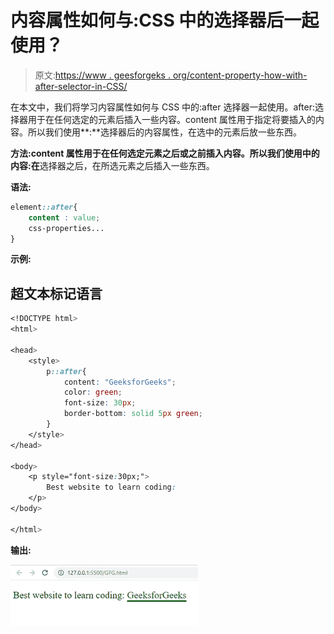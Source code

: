 # 内容属性如何与:CSS 中的选择器后一起使用？

> 原文:[https://www . geesforgeks . org/content-property-how-with-after-selector-in-CSS/](https://www.geeksforgeeks.org/how-content-property-is-used-with-after-selector-in-css/)

在本文中，我们将学习内容属性如何与 CSS 中的:after 选择器一起使用。after:选择器用于在任何选定的元素后插入一些内容。content 属性用于指定将要插入的内容。所以我们使用**:**选择器后的内容属性，在选中的元素后放一些东西。

**方法:**content 属性用于在任何选定元素之后或之前插入内容。所以我们使用**中的内容:在**选择器之后，在所选元素之后插入一些东西。

**语法:**

```css
element::after{
    content : value;
    css-properties...
}
```

**示例:**

## 超文本标记语言

```css
<!DOCTYPE html>
<html>

<head>
    <style>
        p::after{
            content: "GeeksforGeeks";
            color: green;
            font-size: 30px;
            border-bottom: solid 5px green;
        }
    </style>
</head>

<body>
    <p style="font-size:30px;">
        Best website to learn coding: 
    </p>
</body>

</html>
```

**输出:**

![](img/ce63e9b14d2d587e7ee8f13266b4e1bd.png)